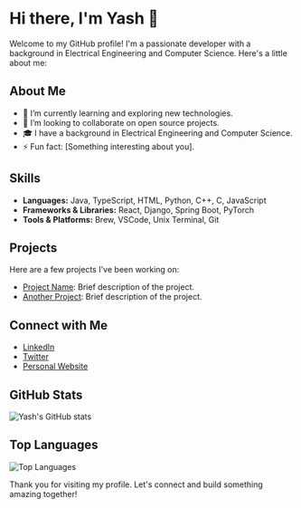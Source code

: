 # Hi there, I'm Yash 👋

Welcome to my GitHub profile! I'm a passionate developer with a background in Electrical Engineering and Computer Science. Here's a little about me:

## About Me

- 🌱 I’m currently learning and exploring new technologies.
- 💼 I’m looking to collaborate on open source projects.
- 🎓 I have a background in Electrical Engineering and Computer Science.
- ⚡ Fun fact: [Something interesting about you].

## Skills

- **Languages:** Java, TypeScript, HTML, Python, C++, C, JavaScript
- **Frameworks & Libraries:** React, Django, Spring Boot, PyTorch
- **Tools & Platforms:** Brew, VSCode, Unix Terminal, Git

## Projects

Here are a few projects I've been working on:

- [Project Name](link-to-project): Brief description of the project.
- [Another Project](link-to-project): Brief description of the project.

## Connect with Me

- [LinkedIn](link-to-linkedin-profile)
- [Twitter](link-to-twitter-profile)
- [Personal Website](link-to-personal-website)

## GitHub Stats

![Yash's GitHub stats](https://github-readme-stats.vercel.app/api?username=yakatyansh&show_icons=true&theme=radical)

## Top Languages

![Top Languages](https://github-readme-stats.vercel.app/api/top-langs/?username=yakatyansh&layout=compact&theme=radical)

Thank you for visiting my profile. Let's connect and build something amazing together!

